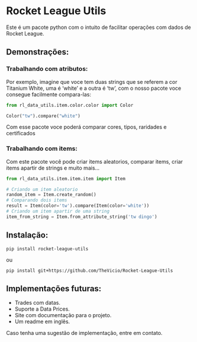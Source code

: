 # Rocket League Utils
Este é um pacote python com o intuito de facilitar operações com dados de Rocket League.

## Demonstrações:

### Trabalhando com atributos:
Por exemplo, imagine que voce tem duas strings que se referem a cor Titanium White, uma é ‘white’ e a outra é ‘tw’, com 
o nosso pacote voce consegue facilmente compara-las:

```py
from rl_data_utils.item.color.color import Color

Color("tw").compare("white")
```

Com esse pacote voce poderá comparar cores, tipos, raridades e certificados

### Trabalhando com items:
Com este pacote você pode criar items aleatorios, comparar items, criar items apartir de strings
e muito mais...
```py
from rl_data_utils.item.item.item import Item

# Criando um item aleatorio
random_item = Item.create_random()
# Comparando dois items
result = Item(color='tw').compare(Item(color='white'))
# Criando um item apartir de uma string
item_from_string = Item.from_attribute_string('tw dingo')
```
## Instalação:
```
pip install rocket-league-utils
```
ou
```
pip install git+https://github.com/TheVicio/Rocket-League-Utils
```
## Implementações futuras:

- Trades com datas.
- Suporte a Data Prices.
- Site com documentação para o projeto.
- Um readme em inglês.

Caso tenha uma sugestão de implementação, entre em contato.